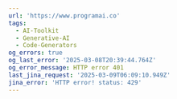```yaml
---
url: 'https://www.programai.co'
tags:
  - AI-Toolkit
  - Generative-AI
  - Code-Generators
og_errors: true
og_last_error: '2025-03-08T20:39:44.764Z'
og_error_message: HTTP error 401
last_jina_request: '2025-03-09T06:09:10.949Z'
jina_error: 'HTTP error! status: 429'
---
```


